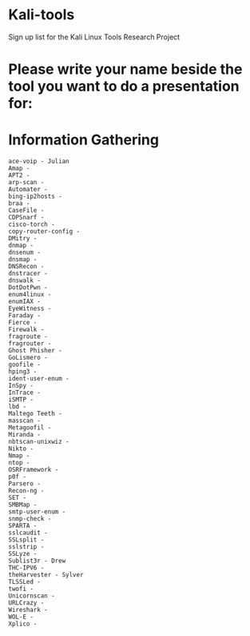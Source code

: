 # Kali-tools
Sign up list for the Kali Linux Tools Research Project

# Please write your name beside the tool you want to do a presentation for:

# Information Gathering
    ace-voip - Julian
    Amap -
    APT2 -
    arp-scan -
    Automater -
    bing-ip2hosts -
    braa -
    CaseFile -
    CDPSnarf -
    cisco-torch -
    copy-router-config -
    DMitry -
    dnmap -
    dnsenum -
    dnsmap -
    DNSRecon -
    dnstracer -
    dnswalk -
    DotDotPwn -
    enum4linux -
    enumIAX -
    EyeWitness -
    Faraday -
    Fierce -
    Firewalk -
    fragroute -
    fragrouter -
    Ghost Phisher -
    GoLismero -
    goofile -
    hping3 -
    ident-user-enum -
    InSpy -
    InTrace -
    iSMTP -
    lbd -
    Maltego Teeth -
    masscan -
    Metagoofil -
    Miranda -
    nbtscan-unixwiz -
    Nikto -
    Nmap -
    ntop -
    OSRFramework -
    p0f -
    Parsero -
    Recon-ng -
    SET -
    SMBMap -
    smtp-user-enum -
    snmp-check -
    SPARTA -
    sslcaudit -
    SSLsplit -
    sslstrip -
    SSLyze -
    Sublist3r - Drew
    THC-IPV6 -
    theHarvester - Sylver
    TLSSLed -
    twofi -
    Unicornscan -
    URLCrazy -
    Wireshark -
    WOL-E -
    Xplico -
